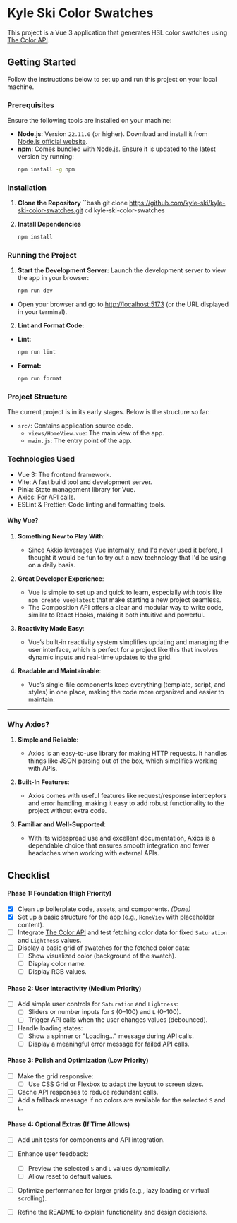 # Kyle Ski Color Swatches

This project is a Vue 3 application that generates HSL color swatches using [The Color API](https://www.thecolorapi.com/).

## **Getting Started**

Follow the instructions below to set up and run this project on your local machine.

### **Prerequisites**

Ensure the following tools are installed on your machine:
- **Node.js**: Version `22.11.0` (or higher). Download and install it from [Node.js official website](https://nodejs.org/).
- **npm**: Comes bundled with Node.js. Ensure it is updated to the latest version by running:
  ```bash
  npm install -g npm

### Installation

1. **Clone the Repository**
    ``bash
    git clone https://github.com/kyle-ski/kyle-ski-color-swatches.git
    cd kyle-ski-color-swatches

2. **Install Dependencies**
    ```bash
    npm install

### Running the Project

1. **Start the Development Server:** Launch the development server to view the app in your browser:
    ```bash
    npm run dev

- Open your browser and go to [http://localhost:5173](http://localhost:5173) (or the URL displayed in your terminal).

2. **Lint and Format Code:**

- **Lint:**
    ```bash
    npm run lint

- **Format:**
    ```bash
    npm run format

### Project Structure
The current project is in its early stages. Below is the structure so far:

- `src/`: Contains application source code.
    - `views/HomeView.vue`: The main view of the app.
    - `main.js`: The entry point of the app.

### Technologies Used
- Vue 3: The frontend framework.
- Vite: A fast build tool and development server.
- Pinia: State management library for Vue.
- Axios: For API calls.
- ESLint & Prettier: Code linting and formatting tools.

#### **Why Vue?**

1. **Something New to Play With**:
   - Since Akkio leverages Vue internally, and I'd never used it before, I thought it would be fun to try out a new technology that I'd be using on a daily basis.

2. **Great Developer Experience**:
   - Vue is simple to set up and quick to learn, especially with tools like `npm create vue@latest` that make starting a new project seamless.
   - The Composition API offers a clear and modular way to write code, similar to React Hooks, making it both intuitive and powerful.

3. **Reactivity Made Easy**:
   - Vue’s built-in reactivity system simplifies updating and managing the user interface, which is perfect for a project like this that involves dynamic inputs and real-time updates to the grid.

4. **Readable and Maintainable**:
   - Vue’s single-file components keep everything (template, script, and styles) in one place, making the code more organized and easier to maintain.

---

### **Why Axios?**

1. **Simple and Reliable**:
   - Axios is an easy-to-use library for making HTTP requests. It handles things like JSON parsing out of the box, which simplifies working with APIs.

2. **Built-In Features**:
   - Axios comes with useful features like request/response interceptors and error handling, making it easy to add robust functionality to the project without extra code.

3. **Familiar and Well-Supported**:
   - With its widespread use and excellent documentation, Axios is a dependable choice that ensures smooth integration and fewer headaches when working with external APIs.


## **Checklist**

#### **Phase 1: Foundation (High Priority)**
- [x] Clean up boilerplate code, assets, and components. *(Done)*
- [x] Set up a basic structure for the app (e.g., `HomeView` with placeholder content).
- [ ] Integrate [The Color API](https://www.thecolorapi.com/) and test fetching color data for fixed `Saturation` and `Lightness` values.
- [ ] Display a basic grid of swatches for the fetched color data:
  - [ ] Show visualized color (background of the swatch).
  - [ ] Display color name.
  - [ ] Display RGB values.

#### **Phase 2: User Interactivity (Medium Priority)**
- [ ] Add simple user controls for `Saturation` and `Lightness`:
  - [ ] Sliders or number inputs for `S` (0–100) and `L` (0–100).
  - [ ] Trigger API calls when the user changes values (debounced).
- [ ] Handle loading states:
  - [ ] Show a spinner or "Loading..." message during API calls.
  - [ ] Display a meaningful error message for failed API calls.

#### **Phase 3: Polish and Optimization (Low Priority)**
- [ ] Make the grid responsive:
  - [ ] Use CSS Grid or Flexbox to adapt the layout to screen sizes.
- [ ] Cache API responses to reduce redundant calls.
- [ ] Add a fallback message if no colors are available for the selected `S` and `L`.

#### **Phase 4: Optional Extras (If Time Allows)**
- [ ] Add unit tests for components and API integration.
- [ ] Enhance user feedback:
  - [ ] Preview the selected `S` and `L` values dynamically.
  - [ ] Allow reset to default values.
- [ ] Optimize performance for larger grids (e.g., lazy loading or virtual scrolling).
- [ ] Refine the README to explain functionality and design decisions.

